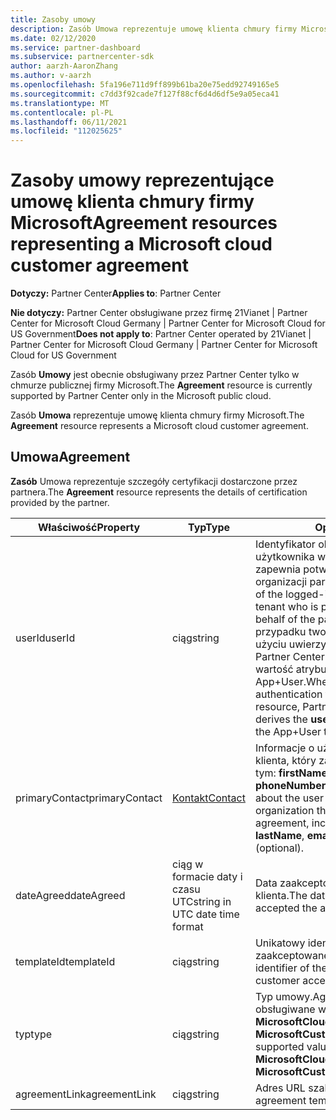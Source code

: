 ```yaml
---
title: Zasoby umowy
description: Zasób Umowa reprezentuje umowę klienta chmury firmy Microsoft ze szczegółami certyfikacji dostarczonymi przez partnera.
ms.date: 02/12/2020
ms.service: partner-dashboard
ms.subservice: partnercenter-sdk
author: aarzh-AaronZhang
ms.author: v-aarzh
ms.openlocfilehash: 5fa196e711d9ff899b61ba20e75edd92749165e5
ms.sourcegitcommit: c7dd3f92cade7f127f88cf6d4d6df5e9a05eca41
ms.translationtype: MT
ms.contentlocale: pl-PL
ms.lasthandoff: 06/11/2021
ms.locfileid: "112025625"
---
```

# <a name="agreement-resources-representing-a-microsoft-cloud-customer-agreement"></a><span data-ttu-id="94f07-103">Zasoby umowy reprezentujące umowę klienta chmury firmy Microsoft</span><span class="sxs-lookup"><span data-stu-id="94f07-103">Agreement resources representing a Microsoft cloud customer agreement</span></span>

<span data-ttu-id="94f07-104">**Dotyczy:** Partner Center</span><span class="sxs-lookup"><span data-stu-id="94f07-104">**Applies to**: Partner Center</span></span>

<span data-ttu-id="94f07-105">**Nie dotyczy:** Partner Center obsługiwane przez firmę 21Vianet | Partner Center for Microsoft Cloud Germany | Partner Center for Microsoft Cloud for US Government</span><span class="sxs-lookup"><span data-stu-id="94f07-105">**Does not apply to**: Partner Center operated by 21Vianet | Partner Center for Microsoft Cloud Germany | Partner Center for Microsoft Cloud for US Government</span></span>

<span data-ttu-id="94f07-106">Zasób **Umowy** jest obecnie obsługiwany przez Partner Center tylko w chmurze publicznej firmy Microsoft.</span><span class="sxs-lookup"><span data-stu-id="94f07-106">The **Agreement** resource is currently supported by Partner Center only in the Microsoft public cloud.</span></span>

<span data-ttu-id="94f07-107">Zasób **Umowa** reprezentuje umowę klienta chmury firmy Microsoft.</span><span class="sxs-lookup"><span data-stu-id="94f07-107">The **Agreement** resource represents a Microsoft cloud customer agreement.</span></span>

## <a name="agreement"></a><span data-ttu-id="94f07-108">Umowa</span><span class="sxs-lookup"><span data-stu-id="94f07-108">Agreement</span></span>

<span data-ttu-id="94f07-109">**Zasób** Umowa reprezentuje szczegóły certyfikacji dostarczone przez partnera.</span><span class="sxs-lookup"><span data-stu-id="94f07-109">The **Agreement** resource represents the details of certification provided by the partner.</span></span>

| <span data-ttu-id="94f07-110">Właściwość</span><span class="sxs-lookup"><span data-stu-id="94f07-110">Property</span></span>       | <span data-ttu-id="94f07-111">Typ</span><span class="sxs-lookup"><span data-stu-id="94f07-111">Type</span></span>   | <span data-ttu-id="94f07-112">Opis</span><span class="sxs-lookup"><span data-stu-id="94f07-112">Description</span></span>                                                                                               |
|----------------|--------|-----------------------------------------------------------------------------------------------------------|
| <span data-ttu-id="94f07-113">userId</span><span class="sxs-lookup"><span data-stu-id="94f07-113">userId</span></span>         | <span data-ttu-id="94f07-114">ciąg</span><span class="sxs-lookup"><span data-stu-id="94f07-114">string</span></span>                         | <span data-ttu-id="94f07-115">Identyfikator obiektu zalogowanego użytkownika w dzierżawie partnera, który zapewnia potwierdzenie w imieniu organizacji partnerskiej.</span><span class="sxs-lookup"><span data-stu-id="94f07-115">Object identifier of the logged-in user in the partner tenant who is providing confirmation on behalf of the partner organization.</span></span> <span data-ttu-id="94f07-116">W przypadku tworzenia zasobu umowy przy użyciu uwierzytelniania App+User Partner Center automatycznie pobiera wartość atrybutu **userId** z tokenu App+User.</span><span class="sxs-lookup"><span data-stu-id="94f07-116">When using App+User authentication to create an Agreement resource, Partner Center automatically derives the **userId** attribute value from the App+User token.</span></span>                                                                             |
| <span data-ttu-id="94f07-117">primaryContact</span><span class="sxs-lookup"><span data-stu-id="94f07-117">primaryContact</span></span> | [<span data-ttu-id="94f07-118">Kontakt</span><span class="sxs-lookup"><span data-stu-id="94f07-118">Contact</span></span>](./utility-resources.md#contact) | <span data-ttu-id="94f07-119">Informacje o użytkowniku z organizacji klienta, który zaakceptował umowę, w tym:  **firstName,** **lastName,** **email** i **phoneNumber** (opcjonalnie).</span><span class="sxs-lookup"><span data-stu-id="94f07-119">Information about the user from the customer organization that accepted the agreement, including:  **firstName**, **lastName**, **email**, and **phoneNumber** (optional).</span></span> |
| <span data-ttu-id="94f07-120">dateAgreed</span><span class="sxs-lookup"><span data-stu-id="94f07-120">dateAgreed</span></span>     | <span data-ttu-id="94f07-121">ciąg w formacie daty i czasu UTC</span><span class="sxs-lookup"><span data-stu-id="94f07-121">string in UTC date time format</span></span> | <span data-ttu-id="94f07-122">Data zaakceptowania umowy przez klienta.</span><span class="sxs-lookup"><span data-stu-id="94f07-122">The date when the customer accepted the agreement.</span></span>                                 |
| <span data-ttu-id="94f07-123">templateId</span><span class="sxs-lookup"><span data-stu-id="94f07-123">templateId</span></span>     |<span data-ttu-id="94f07-124">ciąg</span><span class="sxs-lookup"><span data-stu-id="94f07-124">string</span></span>                          | <span data-ttu-id="94f07-125">Unikatowy identyfikator umowy zaakceptowanej przez klienta.</span><span class="sxs-lookup"><span data-stu-id="94f07-125">Unique identifier of the agreement that the customer accepted.</span></span> |
| <span data-ttu-id="94f07-126">typ</span><span class="sxs-lookup"><span data-stu-id="94f07-126">type</span></span>           |<span data-ttu-id="94f07-127">ciąg</span><span class="sxs-lookup"><span data-stu-id="94f07-127">string</span></span>                          | <span data-ttu-id="94f07-128">Typ umowy.</span><span class="sxs-lookup"><span data-stu-id="94f07-128">Agreement type.</span></span> <span data-ttu-id="94f07-129">Obecnie obsługiwane wartości to **MicrosoftCloudAgreement** i **MicrosoftCustomerAgreement.**</span><span class="sxs-lookup"><span data-stu-id="94f07-129">Currently, supported values include **MicrosoftCloudAgreement** and **MicrosoftCustomerAgreement**.</span></span>|
| <span data-ttu-id="94f07-130">agreementLink</span><span class="sxs-lookup"><span data-stu-id="94f07-130">agreementLink</span></span>  | <span data-ttu-id="94f07-131">ciąg</span><span class="sxs-lookup"><span data-stu-id="94f07-131">string</span></span>                         | <span data-ttu-id="94f07-132">Adres URL szablonu umowy.</span><span class="sxs-lookup"><span data-stu-id="94f07-132">URL for the agreement template.</span></span>                                                    |
